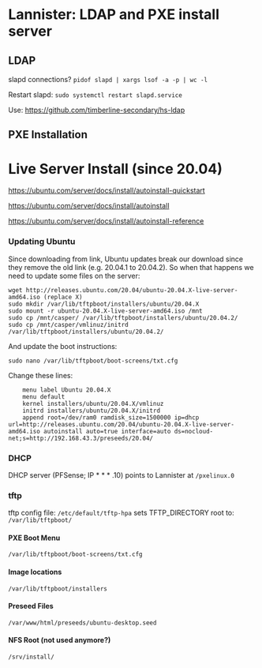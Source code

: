 # Lannister: LDAP and PXE install server

## LDAP

slapd connections? `pidof slapd | xargs lsof -a -p | wc -l`

Restart slapd:  `sudo systemctl restart slapd.service`

Use: https://github.com/timberline-secondary/hs-ldap
 

## PXE Installation

# Live Server Install (since 20.04)

https://ubuntu.com/server/docs/install/autoinstall-quickstart

https://ubuntu.com/server/docs/install/autoinstall

https://ubuntu.com/server/docs/install/autoinstall-reference

### Updating Ubuntu
Since downloading from link, Ubuntu updates break our download since they remove the old link (e.g. 20.04.1 to 20.04.2).  So when that happens we need to update some files on the server:

```
wget http://releases.ubuntu.com/20.04/ubuntu-20.04.X-live-server-amd64.iso (replace X)
sudo mkdir /var/lib/tftpboot/installers/ubuntu/20.04.X
sudo mount -r ubuntu-20.04.X-live-server-amd64.iso /mnt 
sudo cp /mnt/casper/ /var/lib/tftpboot/installers/ubuntu/20.04.2/
sudo cp /mnt/casper/vmlinuz/initrd /var/lib/tftpboot/installers/ubuntu/20.04.2/

```

And update the boot instructions:

`sudo nano /var/lib/tftpboot/boot-screens/txt.cfg`

Change these lines:

        menu label Ubuntu 20.04.X
        menu default
        kernel installers/ubuntu/20.04.X/vmlinuz
        initrd installers/ubuntu/20.04.X/initrd
        append root=/dev/ram0 ramdisk_size=1500000 ip=dhcp url=http://releases.ubuntu.com/20.04/ubuntu-20.04.X-live-server-amd64.iso autoinstall auto=true interface=auto ds=nocloud-net;s=http://192.168.43.3/preseeds/20.04/



### DHCP
DHCP server (PFSense; IP * * * .10) points to Lannister at `/pxelinux.0`

### tftp
tftp config file: `/etc/default/tftp-hpa`
sets TFTP_DIRECTORY root to: `/var/lib/tftpboot/`

#### PXE Boot Menu
`/var/lib/tftpboot/boot-screens/txt.cfg`

#### Image locations
`/var/lib/tftpboot/installers`

#### Preseed Files
`/var/www/html/preseeds/ubuntu-desktop.seed`

#### NFS Root (not used anymore?)
`/srv/install/`


